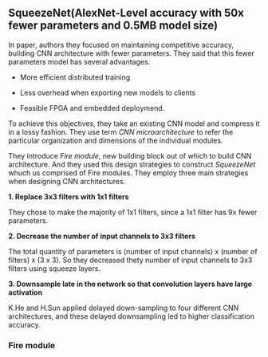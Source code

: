 ## SqueezeNet(AlexNet-Level accuracy with 50x fewer parameters and 0.5MB model size)

In paper, authors they focused on maintaining competitive accuracy, building CNN architecture with fewer parameters. They said that this fewer parameters model has several advantages.

- More efficient distributed training

- Less overhead when exporting new models to clients

- Feasible FPGA and embedded deploymend. 

To achieve this objectives, they take an existing CNN model and compress it in a lossy fashion. They use term _CNN microarchitecture_ to refer the particular organization and dimensions of the individual modules.

They introduce _Fire module_, new building block out of which to build CNN architecture. And they used this design strategies to construct _SqueezeNet_ whuch us comprised of Fire modules. They employ three main strategies when designing CNN architectures.

**1. Replace 3x3 filters with 1x1 filters**

They chose to make the majority of 1x1 filters, since a 1x1 filter has 9x fewer parameters.

**2. Decrease the number of input channels to 3x3 filters**

The total quantity of parameters is (number of input channels) x (number of filters) x (3 x 3). So they decreased thety number of input channels to 3x3 filters using squeeze layers.

**3. Downsample late in the network so that convolution layers have large activation**

K.He and H.Sun applied delayed down-sampling to four different CNN architectures, and these delayed downsampling led to higher classification accuracy.


### Fire module ###




